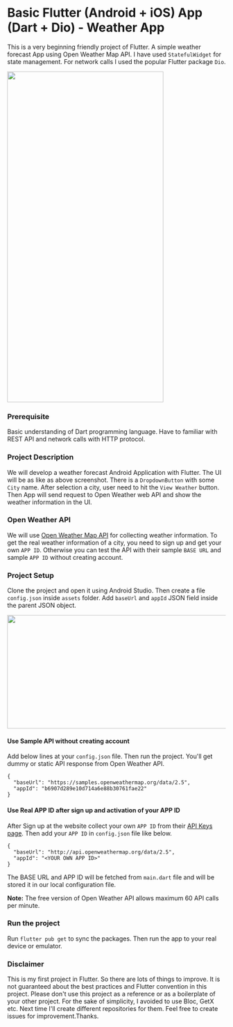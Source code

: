 # Basic Flutter (Android + iOS) App (Dart + Dio) - Weather App

This is a very beginning friendly project of Flutter. A simple weather forecast App using Open Weather Map API.
I have used `StatefulWidget` for state management. For network calls I used the popular Flutter package `Dio`.

<img src="https://raw.githubusercontent.com/hasancse91/weather_app_flutter/master/data/screenshot.jpg" width="360" height="760" />

### Prerequisite
Basic understanding of Dart programming language. Have to familiar with REST API and network calls with HTTP protocol.

### Project Description
We will develop a weather forecast Android Application with Flutter. The UI will be as like as above screenshot. There is a `DropdownButton` with some `City` name. After selection a city, user need to hit the `View Weather` button. Then App will send request to Open Weather web API and show the weather information in the UI.

### Open Weather API
We will use [Open Weather Map API](https://openweathermap.org/api) for collecting weather information. To get the real weather information of a city, you need to sign up and get your own `APP ID`. Otherwise you can test the API with their sample `BASE URL` and sample `APP ID` without creating account.

### Project Setup
Clone the project and open it using Android Studio. Then create a file `config.json` inside `assets` folder. Add `baseUrl` and `appId` JSON field inside the parent JSON object.

<img src="https://raw.githubusercontent.com/hasancse91/weather_app_flutter/master/data/screenshot_1.png" width="672" height="261" />

#### Use Sample API without creating account
Add below lines at your `config.json` file. Then run the project. You'll get dummy or static API response from Open Weather API.
```
{
  "baseUrl": "https://samples.openweathermap.org/data/2.5",
  "appId": "b6907d289e10d714a6e88b30761fae22"
}
```
#### Use Real APP ID after sign up and activation of your APP ID
After Sign up at the website collect your own `APP ID` from their [API Keys page](https://home.openweathermap.org/api_keys). Then add your `APP ID` in `config.json` file like below.
```
{
  "baseUrl": "http://api.openweathermap.org/data/2.5",
  "appId": "<YOUR OWN APP ID>"
}
```
The BASE URL and APP ID will be fetched from `main.dart` file and will be stored it in our local configuration file.

**Note:** The free version of Open Weather API allows maximum 60 API calls per minute.
### Run the project
Run `flutter pub get` to sync the packages. Then run the app to your real device or emulator.
### Disclaimer
This is my first project in Flutter. So there are lots of things to improve. It is not guaranteed about the best practices and Flutter convention in this project. Please don't use this project as a reference or as a boilerplate of your other project. For the sake of simplicity, I avoided to use Bloc, GetX etc. Next time I'll create different repositories for them.
Feel free to create issues for improvement.Thanks.
